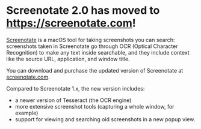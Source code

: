 # Screenotate 2.0 has moved to <https://screenotate.com>!

[Screenotate](https://screenotate.com) is a macOS tool for taking
screenshots you can search: screenshots taken in Screenotate go
through OCR (Optical Character Recognition) to make any text inside
searchable, and they include context like the source URL, application,
and window title.

You can download and purchase the updated version of Screenotate at
[screenotate.com](https://screenotate.com).

Compared to Screenotate 1.x, the new version includes:
- a newer version of Tesseract (the OCR engine)
- more extensive screenshot tools (capturing a whole window, for
example) 
- support for viewing and searching old screenshots in a new popup view.
